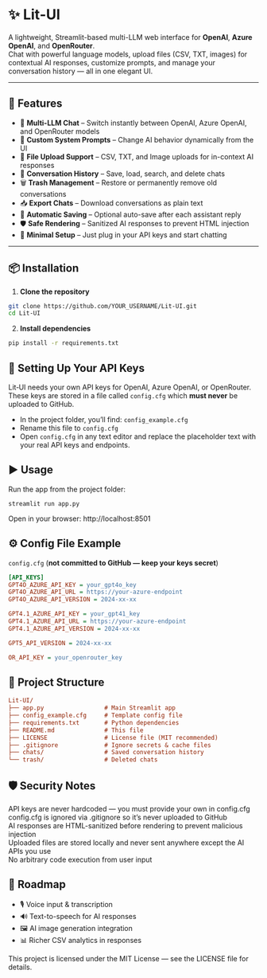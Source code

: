 # ✨ Lit-UI

A lightweight, Streamlit-based multi-LLM web interface for **OpenAI**, **Azure OpenAI**, and **OpenRouter**.  
Chat with powerful language models, upload files (CSV, TXT, images) for contextual AI responses, customize prompts, and manage your conversation history — all in one elegant UI.

---

## 🚀 Features
- 💬 **Multi-LLM Chat** – Switch instantly between OpenAI, Azure OpenAI, and OpenRouter models
- 📝 **Custom System Prompts** – Change AI behavior dynamically from the UI
- 📁 **File Upload Support** – CSV, TXT, and Image uploads for in-context AI responses
- 💾 **Conversation History** – Save, load, search, and delete chats
- 🗑️ **Trash Management** – Restore or permanently remove old conversations
- 📥 **Export Chats** – Download conversations as plain text
- 🔄 **Automatic Saving** – Optional auto-save after each assistant reply
- 🛡️ **Safe Rendering** – Sanitized AI responses to prevent HTML injection
- 🎯 **Minimal Setup** – Just plug in your API keys and start chatting

---

## 📦 Installation

1. **Clone the repository**
```bash
git clone https://github.com/YOUR_USERNAME/Lit-UI.git
cd Lit-UI
```

2. **Install dependencies**
```bash
pip install -r requirements.txt
```

## 🔑 Setting Up Your API Keys

Lit‑UI needs your own API keys for OpenAI, Azure OpenAI, or OpenRouter.  
These keys are stored in a file called `config.cfg` which **must never** be uploaded to GitHub.


- In the project folder, you’ll find: `config_example.cfg`  
- Rename this file to `config.cfg`  
- Open `config.cfg` in any text editor and replace the placeholder text with your real API keys and endpoints.



## ▶️ Usage
Run the app from the project folder:

`streamlit run app.py`

Open in your browser:
http://localhost:8501

## ⚙️ Config File Example
`config.cfg` (**not committed to GitHub — keep your keys secret**)

```ini
[API_KEYS]
GPT4O_AZURE_API_KEY = your_gpt4o_key
GPT4O_AZURE_API_URL = https://your-azure-endpoint
GPT4O_AZURE_API_VERSION = 2024-xx-xx

GPT4.1_AZURE_API_KEY = your_gpt41_key
GPT4.1_AZURE_API_URL = https://your-azure-endpoint
GPT4.1_AZURE_API_VERSION = 2024-xx-xx

GPT5_API_VERSION = 2024-xx-xx

OR_API_KEY = your_openrouter_key
```


## 📂 Project Structure
```ini
Lit-UI/
├── app.py                 # Main Streamlit app
├── config_example.cfg     # Template config file
├── requirements.txt       # Python dependencies
├── README.md              # This file
├── LICENSE                # License file (MIT recommended)
├── .gitignore             # Ignore secrets & cache files
├── chats/                 # Saved conversation history
└── trash/                 # Deleted chats
```
## 🛡 Security Notes
API keys are never hardcoded — you must provide your own in config.cfg  
config.cfg is ignored via .gitignore so it’s never uploaded to GitHub  
AI responses are HTML-sanitized before rendering to prevent malicious injection  
Uploaded files are stored locally and never sent anywhere except the AI APIs you use  
No arbitrary code execution from user input  


## 📌 Roadmap
- 🎙️ Voice input & transcription
- 🔊 Text-to-speech for AI responses
- 🖼 AI image generation integration
- 📊 Richer CSV analytics in responses


This project is licensed under the MIT License — see the LICENSE file for details.
